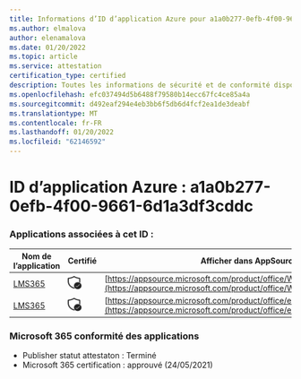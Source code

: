 ```yaml
---
title: Informations d’ID d’application Azure pour a1a0b277-0efb-4f00-9661-6d1a3df3cddc
ms.author: elmalova
author: elenamalova
ms.date: 01/20/2022
ms.topic: article
ms.service: attestation
certification_type: certified
description: Toutes les informations de sécurité et de conformité disponibles pour a1a0b277-0efb-4f00-9661-6d1a3df3cddc.
ms.openlocfilehash: efc037494d5b6488f79580b14ecc67fc4ce85a4a
ms.sourcegitcommit: d492eaf294e4eb3bb6f5db6d4fcf2ea1de3deabf
ms.translationtype: MT
ms.contentlocale: fr-FR
ms.lasthandoff: 01/20/2022
ms.locfileid: "62146592"
---
```

# <a name="azure-app-id-a1a0b277-0efb-4f00-9661-6d1a3df3cddc"></a>ID d’application Azure : a1a0b277-0efb-4f00-9661-6d1a3df3cddc


### <a name="apps-associated-with-this-id"></a>Applications associées à cet ID :
| **Nom de l’application** | **Certifié** | **Afficher dans AppSource** |
|--------------|---------------|-----------------------|
| [LMS365](https://docs.microsoft.com/microsoft-365-app-certification/forward/WA104381467) | <img alt="Certified application badge" src="../media/certified-badge.png" height="25" width="25" /> | [https://appsource.microsoft.com/product/office/WA104381467](https://appsource.microsoft.com/product/office/WA104381467) |
| [LMS365](https://docs.microsoft.com/microsoft-365-app-certification/forward/elearningforce.lms365_spfx) | <img alt="Certified application badge" src="../media/certified-badge.png" height="25" width="25" /> | [https://appsource.microsoft.com/product/office/elearningforce.lms365_spfx](https://appsource.microsoft.com/product/office/elearningforce.lms365_spfx) |

### <a name="microsoft-365-app-compliance-status"></a>Microsoft 365 conformité des applications
- Publisher statut attestaton : Terminé
- Microsoft 365 certification : approuvé (24/05/2021)
